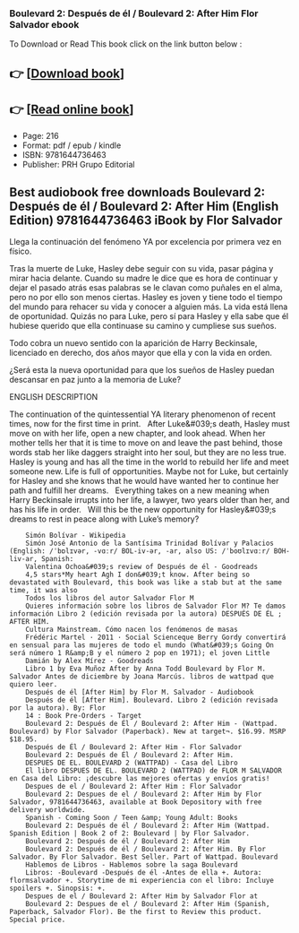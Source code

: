 ### Boulevard 2: Después de él / Boulevard 2: After Him Flor Salvador ebook

To Download or Read This book click on the link button below :

## 👉  [**[Download book](http://ebooksharez.info/download.php?group=book&from=github.com&id=646411&lnk=1064 "Download book")**]

## 👉  [**[Read online book](http://ebooksharez.info/download.php?group=book&from=github.com&id=646411&lnk=1064 "Read online book")**]


* Page: 216
* Format: pdf / epub / kindle
* ISBN: 9781644736463
* Publisher: PRH Grupo Editorial



## Best audiobook free downloads Boulevard 2: Después de él / Boulevard 2: After Him (English Edition) 9781644736463 iBook by Flor Salvador



Llega la continuación del fenómeno YA por excelencia por primera vez en físico.

Tras la muerte de Luke, Hasley debe seguir con su vida, pasar página y mirar hacia delante. Cuando su madre le dice que es hora de continuar y dejar el pasado atrás esas palabras se le clavan como puñales en el alma, pero no por ello son menos ciertas. Hasley es joven y tiene todo el tiempo del mundo para rehacer su vida y conocer a alguien más. La vida está llena de oportunidad. Quizás no para Luke, pero sí para Hasley y ella sabe que él hubiese querido que ella continuase su camino y cumpliese sus sueños.

 Todo cobra un nuevo sentido con la aparición de Harry Beckinsale, licenciado en derecho, dos años mayor que ella y con la vida en orden.

 ¿Será esta la nueva oportunidad para que los sueños de Hasley puedan descansar en paz junto a la memoria de Luke?

ENGLISH DESCRIPTION

 The continuation of the quintessential YA literary phenomenon of recent times, now for the first time in print.
  
 After Luke&amp;#039;s death, Hasley must move on with her life, open a new chapter, and look ahead. When her mother tells her that it is time to move on and leave the past behind, those words stab her like daggers straight into her soul, but they are no less true. Hasley is young and has all the time in the world to rebuild her life and meet someone new. Life is full of opportunities. Maybe not for Luke, but certainly for Hasley and she knows that he would have wanted her to continue her path and fulfill her dreams.
  
 Everything takes on a new meaning when Harry Beckinsale irrupts into her life, a lawyer, two years older than her, and has his life in order.
  
 Will this be the new opportunity for Hasley&amp;#039;s dreams to rest in peace along with Luke’s memory?


        Simón Bolívar - Wikipedia
        Simón José Antonio de la Santísima Trinidad Bolívar y Palacios (English: /ˈbɒlɪvər, -vɑːr/ BOL-iv-ər, -⁠ar, also US: /ˈboʊlɪvɑːr/ BOH-liv-ar, Spanish: 
        Valentina Ochoa&#039;s review of Después de él - Goodreads
        4,5 stars*My heart Agh I don&#039;t know. After being so devastated with Boulevard, this book was like a stab but at the same time, it was also 
        Todos los libros del autor Salvador Flor M
        Quieres información sobre los libros de Salvador Flor M? Te damos información Libro 2 (edición revisada por la autora) DESPUÉS DE ÉL ; AFTER HIM.
        Cultura Mainstream. Cómo nacen los fenómenos de masas
        Frédéric Martel · 2011 · ‎Social Scienceque Berry Gordy convertirá en sensual para las mujeres de todo el mundo (What&#039;s Going On será número 1 R&amp;B y el número 2 pop en 1971); el joven Little 
        Damián by Alex Mírez - Goodreads
        Libro 1 by Eva Muñoz After by Anna Todd Boulevard by Flor M. Salvador Antes de diciembre by Joana Marcús. libros de wattpad que quiero leer.
        Después de él [After Him] by Flor M. Salvador - Audiobook
        Después de él [After Him]. Boulevard. Libro 2 (edición revisada por la autora). By: Flor 
        14 : Book Pre-Orders - Target
        Boulevard 2: Después de Él / Boulevard 2: After Him - (Wattpad. Boulevard) by Flor Salvador (Paperback). New at target¬. $16.99. MSRP $18.95.
        Después de Él / Boulevard 2: After Him - Flor Salvador
        Boulevard 2: Después de Él / Boulevard 2: After Him.
        DESPUES DE EL. BOULEVARD 2 (WATTPAD) - Casa del Libro
        El libro DESPUES DE EL. BOULEVARD 2 (WATTPAD) de FLOR M SALVADOR en Casa del Libro: ¡descubre las mejores ofertas y envíos gratis!
        Despues de el / Boulevard 2: After Him : Flor Salvador
        Boulevard 2: Despues de el / Boulevard 2: After Him by Flor Salvador, 9781644736463, available at Book Depository with free delivery worldwide.
        Spanish - Coming Soon / Teen &amp; Young Adult: Books
        Boulevard 2: Después de él / Boulevard 2: After Him (Wattpad. Spanish Edition | Book 2 of 2: Boulevard | by Flor Salvador.
        Boulevard 2: Después de él / Boulevard 2: After Him
        Boulevard 2: Después de él / Boulevard 2: After Him. By Flor Salvador. By Flor Salvador. Best Seller. Part of Wattpad. Boulevard 
        Hablemos de Libros - Hablemos sobre la saga Boulevard
        Libros: -Boulevard -Después de él -Antes de ella +. Autora: flormsalvador +. Storytime de mi experiencia con el libro: Incluye spoilers +. Sinopsis: +.
        Despues de el / Boulevard 2: After Him by Salvador Flor at
        Boulevard 2: Despues de el / Boulevard 2: After Him (Spanish, Paperback, Salvador Flor). Be the first to Review this product. Special price.
    




